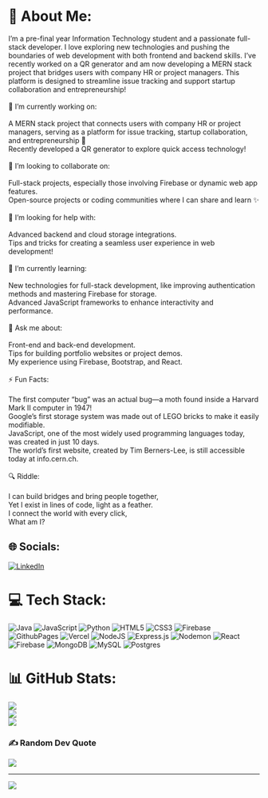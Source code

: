 # 💫 About Me:
I’m a pre-final year Information Technology student and a passionate full-stack developer. I love exploring new technologies and pushing the boundaries of web development with both frontend and backend skills. I’ve recently worked on a QR generator and am now developing a MERN stack project that bridges users with company HR or project managers. This platform is designed to streamline issue tracking and support startup collaboration and entrepreneurship!<br><br>🔭 I’m currently working on:<br><br>A MERN stack project that connects users with company HR or project managers, serving as a platform for issue tracking, startup collaboration, and entrepreneurship 🌉<br>Recently developed a QR generator to explore quick access technology!<br><br>👯 I’m looking to collaborate on:<br><br>Full-stack projects, especially those involving Firebase or dynamic web app features.<br>Open-source projects or coding communities where I can share and learn ✨<br><br>🤝 I’m looking for help with:<br><br>Advanced backend and cloud storage integrations.<br>Tips and tricks for creating a seamless user experience in web development!<br><br>🌱 I’m currently learning:<br><br>New technologies for full-stack development, like improving authentication methods and mastering Firebase for storage.<br>Advanced JavaScript frameworks to enhance interactivity and performance.<br><br>💬 Ask me about:<br><br>Front-end and back-end development.<br>Tips for building portfolio websites or project demos.<br>My experience using Firebase, Bootstrap, and React.<br><br>⚡ Fun Facts:<br><br>The first computer “bug” was an actual bug—a moth found inside a Harvard Mark II computer in 1947!<br>Google’s first storage system was made out of LEGO bricks to make it easily modifiable.<br>JavaScript, one of the most widely used programming languages today, was created in just 10 days.<br>The world’s first website, created by Tim Berners-Lee, is still accessible today at info.cern.ch.<br><br>🔍 Riddle:<br><br>I can build bridges and bring people together,<br>Yet I exist in lines of code, light as a feather.<br>I connect the world with every click,<br>What am I?


## 🌐 Socials:
[![LinkedIn](https://img.shields.io/badge/LinkedIn-%230077B5.svg?logo=linkedin&logoColor=white)](https://linkedin.com/in/laithkumarallu) 

# 💻 Tech Stack:
![Java](https://img.shields.io/badge/java-%23ED8B00.svg?style=for-the-badge&logo=openjdk&logoColor=white) ![JavaScript](https://img.shields.io/badge/javascript-%23323330.svg?style=for-the-badge&logo=javascript&logoColor=%23F7DF1E) ![Python](https://img.shields.io/badge/python-3670A0?style=for-the-badge&logo=python&logoColor=ffdd54) ![HTML5](https://img.shields.io/badge/html5-%23E34F26.svg?style=for-the-badge&logo=html5&logoColor=white) ![CSS3](https://img.shields.io/badge/css3-%231572B6.svg?style=for-the-badge&logo=css3&logoColor=white) ![Firebase](https://img.shields.io/badge/firebase-%23039BE5.svg?style=for-the-badge&logo=firebase) ![GithubPages](https://img.shields.io/badge/github%20pages-121013?style=for-the-badge&logo=github&logoColor=white) ![Vercel](https://img.shields.io/badge/vercel-%23000000.svg?style=for-the-badge&logo=vercel&logoColor=white) ![NodeJS](https://img.shields.io/badge/node.js-6DA55F?style=for-the-badge&logo=node.js&logoColor=white) ![Express.js](https://img.shields.io/badge/express.js-%23404d59.svg?style=for-the-badge&logo=express&logoColor=%2361DAFB) ![Nodemon](https://img.shields.io/badge/NODEMON-%23323330.svg?style=for-the-badge&logo=nodemon&logoColor=%BBDEAD) ![React](https://img.shields.io/badge/react-%2320232a.svg?style=for-the-badge&logo=react&logoColor=%2361DAFB) ![Firebase](https://img.shields.io/badge/firebase-a08021?style=for-the-badge&logo=firebase&logoColor=ffcd34) ![MongoDB](https://img.shields.io/badge/MongoDB-%234ea94b.svg?style=for-the-badge&logo=mongodb&logoColor=white) ![MySQL](https://img.shields.io/badge/mysql-4479A1.svg?style=for-the-badge&logo=mysql&logoColor=white) ![Postgres](https://img.shields.io/badge/postgres-%23316192.svg?style=for-the-badge&logo=postgresql&logoColor=white)
# 📊 GitHub Stats:
![](https://github-readme-stats.vercel.app/api?username=LalithKumar77&theme=neon&hide_border=false&include_all_commits=false&count_private=false)<br/>
![](https://github-readme-streak-stats.herokuapp.com/?user=LalithKumar77&theme=neon&hide_border=false)<br/>
![](https://github-readme-stats.vercel.app/api/top-langs/?username=LalithKumar77&theme=neon&hide_border=false&include_all_commits=false&count_private=false&layout=compact)

### ✍️ Random Dev Quote
![](https://quotes-github-readme.vercel.app/api?type=horizontal&theme=radical)

---
[![](https://visitcount.itsvg.in/api?id=LalithKumar77&icon=0&color=0)](https://visitcount.itsvg.in)

<!-- Proudly created with GPRM ( https://gprm.itsvg.in ) -->
